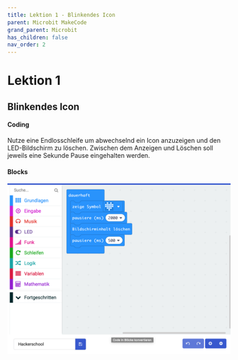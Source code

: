 ```yaml
---
title: Lektion 1 - Blinkendes Icon
parent: Microbit MakeCode
grand_parent: Microbit
has_children: false
nav_order: 2
---
```


# Lektion 1
## Blinkendes Icon

#### Coding

Nutze eine Endlosschleife um abwechselnd ein Icon anzuzeigen und den LED-Bildschirm zu löschen. 
Zwischen dem Anzeigen und Löschen soll jeweils eine Sekunde Pause eingehalten werden.

#### Blocks

![Screenshot](./screenshot.png "Screenshot")
